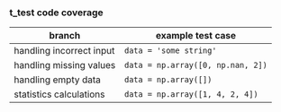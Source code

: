### t_test code coverage

| branch | example test case |
| --- | --- |
| handling incorrect input | `data = 'some string'` |
| handling missing values | `data = np.array([0, np.nan, 2])` |
| handling empty data | `data = np.array([])` |
| statistics calculations | `data = np.array([1, 4, 2, 4])` |
